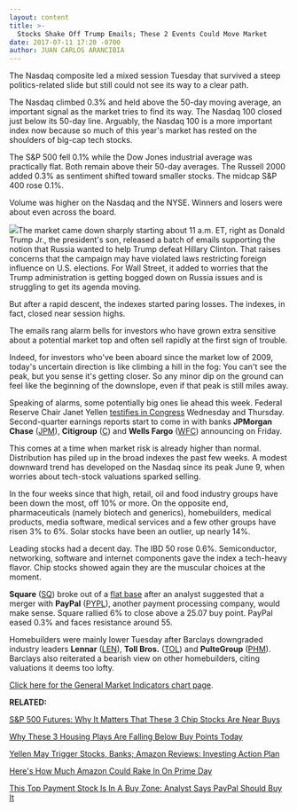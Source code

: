 ```yaml
---
layout: content
title: >-
  Stocks Shake Off Trump Emails; These 2 Events Could Move Market
date: 2017-07-11 17:20 -0700
author: JUAN CARLOS ARANCIBIA
---
```






The Nasdaq composite led a mixed session Tuesday that survived a steep politics-related slide but still could not see its way to a clear path.




The Nasdaq climbed 0.3% and held above the 50-day moving average, an important signal as the market tries to find its way. The Nasdaq 100 closed just below its 50-day line. Arguably, the Nasdaq 100 is a more important index now because so much of this year's market has rested on the shoulders of big-cap tech stocks.


The S&P 500 fell 0.1% while the Dow Jones industrial average was practically flat. Both remain above their 50-day averages. The Russell 2000 added 0.3% as sentiment shifted toward smaller stocks. The midcap S&P 400 rose 0.1%.


Volume was higher on the Nasdaq and the NYSE. Winners and losers were about even across the board.


![](https://www.investors.com/wp-content/uploads/2017/07/MP071117.png)The market came down sharply starting about 11 a.m. ET, right as Donald Trump Jr., the president's son, released a batch of emails supporting the notion that Russia wanted to help Trump defeat Hillary Clinton. That raises concerns that the campaign may have violated laws restricting foreign influence on U.S. elections. For Wall Street, it added to worries that the Trump administration is getting bogged down on Russia issues and is struggling to get its agenda moving.


But after a rapid descent, the indexes started paring losses. The indexes, in fact, closed near session highs.


The emails rang alarm bells for investors who have grown extra sensitive about a potential market top and often sell rapidly at the first sign of trouble.


Indeed, for investors who've been aboard since the market low of 2009, today's uncertain direction is like climbing a hill in the fog: You can't see the peak, but you sense it's getting closer. So any minor dip on the ground can feel like the beginning of the downslope, even if that peak is still miles away.


Speaking of alarms, some potentially big ones lie ahead this week. Federal Reserve Chair Janet Yellen [testifies in Congress](https://www.investors.com/research/investing-action-plan/yellen-may-trigger-stocks-banks-amazon-reviews-investing-action-plan/) Wednesday and Thursday. Second-quarter earnings reports start to come in with banks **JPMorgan Chase** ([JPM](https://research.investors.com/quote.aspx?symbol=JPM)), **Citigroup** ([C](https://research.investors.com/quote.aspx?symbol=C)) and **Wells Fargo** ([WFC](https://research.investors.com/quote.aspx?symbol=WFC)) announcing on Friday.


This comes at a time when market risk is already higher than normal. Distribution has piled up in the broad indexes the past few weeks. A modest downward trend has developed on the Nasdaq since its peak June 9, when worries about tech-stock valuations sparked selling.


In the four weeks since that high, retail, oil and food industry groups have been down the most, off 10% or more. On the opposite end, pharmaceuticals (namely biotech and generics), homebuilders, medical products, media software, medical services and a few other groups have risen 3% to 6%. Solar stocks have been an outlier, up nearly 14%.



Leading stocks had a decent day. The IBD 50 rose 0.6%. Semiconductor, networking, software and internet components gave the index a tech-heavy flavor. Chip stocks showed again they are the muscular choices at the moment.


**Square** ([SQ](https://research.investors.com/quote.aspx?symbol=SQ)) broke out of a [flat base](https://www.investors.com/ibd-university/how-to-buy/common-patterns-3/) after an analyst suggested that a merger with **PayPal** ([PYPL](https://research.investors.com/quote.aspx?symbol=PYPL)), another payment processing company, would make sense. Square rallied 6% to close above a 25.07 buy point. PayPal eased 0.3% and faces resistance around 55.


Homebuilders were mainly lower Tuesday after Barclays downgraded industry leaders **Lennar** ([LEN](https://research.investors.com/quote.aspx?symbol=LEN)), **Toll Bros.** ([TOL](https://research.investors.com/quote.aspx?symbol=TOL)) and **PulteGroup** ([PHM](https://research.investors.com/quote.aspx?symbol=PHM)). Barclays also reiterated a bearish view on other homebuilders, citing valuations it deems too lofty.


[Click here for the General Market Indicators chart page](https://www.investors.com/wp-content/uploads/2017/07/IBD1107152629GMI.pdf).


**RELATED:**


[S&P 500 Futures: Why It Matters That These 3 Chip Stocks Are Near Buys](https://www.investors.com/market-trend/stock-market-today/sp-500-futures-why-it-matters-that-these-3-chip-stocks-are-near-buys/)


[Why These 3 Housing Plays Are Falling Below Buy Points Today](https://www.investors.com/news/3-recent-breakouts-in-top-group-failing-on-analyst-downgrade/)


[Yellen May Trigger Stocks, Banks; Amazon Reviews: Investing Action Plan](https://www.investors.com/research/investing-action-plan/yellen-may-trigger-stocks-banks-amazon-reviews-investing-action-plan/)


[Here's How Much Amazon Could Rake In On Prime Day](https://www.investors.com/news/technology/heres-how-much-amazon-could-rake-in-on-prime-day/) 


[This Top Payment Stock Is In A Buy Zone: Analyst Says PayPal Should Buy It](https://www.investors.com/news/technology/two-hot-stocks-a-match-paypal-should-buy-square-says-loop-capital/)


 




